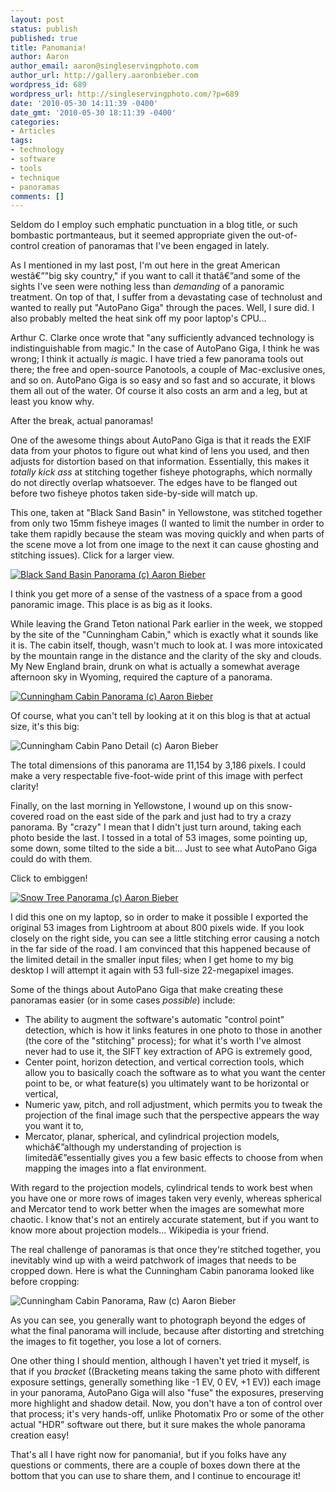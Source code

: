 ```yaml
---
layout: post
status: publish
published: true
title: Panomania!
author: Aaron
author_email: aaron@singleservingphoto.com
author_url: http://gallery.aaronbieber.com
wordpress_id: 689
wordpress_url: http://singleservingphoto.com/?p=689
date: '2010-05-30 14:11:39 -0400'
date_gmt: '2010-05-30 18:11:39 -0400'
categories:
- Articles
tags:
- technology
- software
- tools
- technique
- panoramas
comments: []
---
```

Seldom do I employ such emphatic punctuation in a blog title, or such
bombastic portmanteaus, but it seemed appropriate given the
out-of-control creation of panoramas that I've been engaged in lately.

As I mentioned in my last post, I'm out here in the great American
westâ€”"big sky country," if you want to call it thatâ€”and some of the
sights I've seen were nothing less than _demanding_ of a panoramic
treatment. On top of that, I suffer from a devastating case of
technolust and wanted to really put "AutoPano Giga" through the paces.
Well, I sure did. I also probably melted the heat sink off my poor
laptop's CPU...

Arthur C. Clarke once wrote that "any sufficiently advanced technology
is indistinguishable from magic." In the case of AutoPano Giga, I think
he was wrong; I think it actually _is_ magic. I have tried a few
panorama tools out there; the free and open-source Panotools, a couple
of Mac-exclusive ones, and so on. AutoPano Giga is so easy and so fast
and so accurate, it blows them all out of the water. Of course it also
costs an arm and a leg, but at least you know why.

After the break, actual panoramas!<span id="more"></span><span
id="more-689"></span>

One of the awesome things about AutoPano Giga is that it reads the EXIF
data from your photos to figure out what kind of lens you used, and then
adjusts for distortion based on that information. Essentially, this
makes it _totally kick ass_ at stitching together fisheye photographs,
which normally do not directly overlap whatsoever. The edges have to be
flanged out before two fisheye photos taken side-by-side will match up.

This one, taken at "Black Sand Basin" in Yellowstone, was stitched
together from only two 15mm fisheye images (I wanted to limit the number
in order to take them rapidly because the steam was moving quickly and
when parts of the scene move a lot from one image to the next it can
cause ghosting and stitching issues). Click for a larger view.

[![Black Sand Basin Panorama (c) Aaron
Bieber](http://singleservingphoto.com/wp-content/uploads/2010/05/black-sand-basin-pano-590x288.jpg "Black Sand Basin Panorama (c) Aaron Bieber")](http://singleservingphoto.com/wp-content/uploads/2010/05/black-sand-basin-pano.jpg)

I think you get more of a sense of the vastness of a space from a good
panoramic image. This place is as big as it looks.

While leaving the Grand Teton national Park earlier in the week, we
stopped by the site of the "Cunningham Cabin," which is exactly what it
sounds like it is. The cabin itself, though, wasn't much to look at. I
was more intoxicated by the mountain range in the distance and the
clarity of the sky and clouds. My New England brain, drunk on what is
actually a somewhat average afternoon sky in Wyoming, required the
capture of a panorama.

[![Cunningham Cabin Panorama (c) Aaron
Bieber](http://singleservingphoto.com/wp-content/uploads/2010/05/cunningham-cabin-pano-590x168.jpg "Cunningham Cabin Panorama (c) Aaron Bieber")](http://singleservingphoto.com/wp-content/uploads/2010/05/cunningham-cabin-pano.jpg)

Of course, what you can't tell by looking at it on this blog is that at
actual size, it's this big:

![Cunningham Cabin Pano Detail (c) Aaron
Bieber](http://singleservingphoto.com/wp-content/uploads/2010/05/cunningham-cabin-pano-inset-590x344.jpg "Cunningham Cabin Pano Detail (c) Aaron Bieber")

The total dimensions of this panorama are 11,154 by 3,186 pixels. I
could make a very respectable five-foot-wide print of this image with
perfect clarity!

Finally, on the last morning in Yellowstone, I wound up on this
snow-covered road on the east side of the park and just had to try a
crazy panorama. By "crazy" I mean that I didn't just turn around, taking
each photo beside the last. I tossed in a total of 53 images, some
pointing up, some down, some tilted to the side a bit... Just to see
what AutoPano Giga could do with them.

Click to embiggen!

[![Snow Tree Panorama (c) Aaron
Bieber](http://singleservingphoto.com/wp-content/uploads/2010/05/snow-tree-pano-590x180.jpg "Snow Tree Panorama (c) Aaron Bieber")](http://singleservingphoto.com/wp-content/uploads/2010/05/snow-tree-pano.jpg)

I did this one on my laptop, so in order to make it possible I exported
the original 53 images from Lightroom at about 800 pixels wide. If you
look closely on the right side, you can see a little stitching error
causing a notch in the far side of the road. I am convinced that this
happened because of the limited detail in the smaller input files; when
I get home to my big desktop I will attempt it again with 53 full-size
22-megapixel images.

Some of the things about AutoPano Giga that make creating these
panoramas easier (or in some cases _possible_) include:

* The ability to augment the software's automatic "control point"
detection, which is how it links features in one photo to those in
another (the core of the "stitching" process); for what it's worth I've
almost never had to use it, the SIFT key extraction of APG is extremely
good,
 * Center point, horizon detection, and vertical correction tools,
which allow you to basically coach the software as to what you want the
center point to be, or what feature(s) you ultimately want to be
horizontal or vertical,
 * Numeric yaw, pitch, and roll adjustment, which permits you to tweak
the projection of the final image such that the perspective appears the
way you want it to,
 * Mercator, planar, spherical, and cylindrical projection models,
whichâ€”although my understanding of projection is limitedâ€”essentially
gives you a few basic effects to choose from when mapping the images
into a flat environment.

With regard to the projection models, cylindrical tends to work best
when you have one or more rows of images taken very evenly, whereas
spherical and Mercator tend to work better when the images are somewhat
more chaotic. I know that's not an entirely accurate statement, but if
you want to know more about projection models... Wikipedia is your
friend.

The real challenge of panoramas is that once they're stitched together,
you inevitably wind up with a weird patchwork of images that needs to be
cropped down. Here is what the Cunningham Cabin panorama looked like
before cropping:

![Cunningham Cabin Panorama, Raw (c) Aaron
Bieber](http://singleservingphoto.com/wp-content/uploads/2010/05/cunningham-cabin-pano-raw-590x236.jpg "Cunningham Cabin Panorama, Raw (c) Aaron Bieber")

As you can see, you generally want to photograph beyond the edges of
what the final panorama will include, because after distorting and
stretching the images to fit together, you lose a lot of corners.

One other thing I should mention, although I haven't yet tried it
myself, is that if you _bracket_ ((Bracketing means taking the same
photo with different exposure settings, generally something like -1 EV,
0 EV, +1 EV)) each image in your panorama, AutoPano Giga will also
"fuse" the exposures, preserving more highlight and shadow detail. Now,
you don't have a ton of control over that process; it's very hands-off,
unlike Photomatix Pro or some of the other actual "HDR" software out
there, but it sure makes the whole panorama creation easy!

That's all I have right now for panomania!, but if you folks have any
questions or comments, there are a couple of boxes down there at the
bottom that you can use to share them, and I continue to encourage it!
